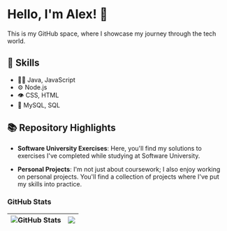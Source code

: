 # Hello, I'm Alex! 👋

This is my GitHub space, where I showcase my journey through the tech world.

## 🔧 Skills
- 👨‍💻 Java, JavaScript
- ⚙️ Node.js
- 👁️ CSS, HTML
- 💽 MySQL, SQL

## 📚 Repository Highlights

- **Software University Exercises**: Here, you'll find my solutions to exercises I've completed while studying at Software University.

- **Personal Projects**: I'm not just about coursework; I also enjoy working on personal projects. You'll find a collection of projects where I've put my skills into practice.

### GitHub Stats

| <img align="center" src="https://github-readme-stats.vercel.app/api?username=aldpeev&count_private=true&show_icons=true&include_all_commits=true&hide_border=true&hide=contribs" alt="GitHub Stats" /> | <img align="center" src="https://github-readme-stats.vercel.app/api/top-langs/?username=aldpeev&layout=compact&hide_border=true" /> |
| ------------- | ------------- |
